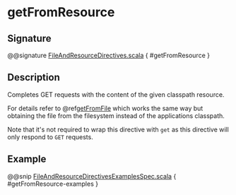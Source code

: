 # getFromResource

## Signature

@@signature [FileAndResourceDirectives.scala]($akka-http$/akka-http/src/main/scala/akka/http/scaladsl/server/directives/FileAndResourceDirectives.scala) { #getFromResource }

## Description

Completes GET requests with the content of the given classpath resource.

For details refer to @ref[getFromFile](getFromFile.md) which works the same way but obtaining the file from the filesystem
instead of the applications classpath.

Note that it's not required to wrap this directive with `get` as this directive will only respond to `GET` requests.

## Example

@@snip [FileAndResourceDirectivesExamplesSpec.scala]($test$/scala/docs/http/scaladsl/server/directives/FileAndResourceDirectivesExamplesSpec.scala) { #getFromResource-examples }